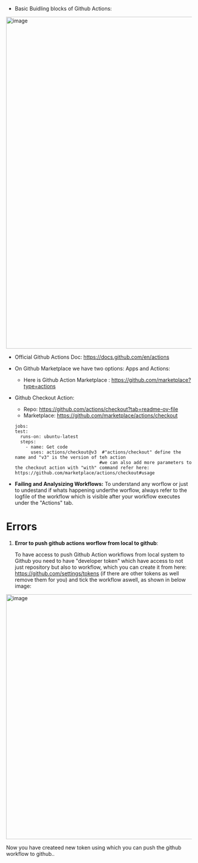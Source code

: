 - Basic Buidling blocks of Github Actions:
<img width="897" alt="image" src="https://github.com/BaliDataMan/github-actions-course-resources/assets/29046663/8a90460d-ba50-4f17-be06-19e33e52f5ad">

- Official Github Actions Doc: https://docs.github.com/en/actions

- On Github Marketplace we have two options: Apps and Actions:
  - Here is Github Action Marketplace : https://github.com/marketplace?type=actions 

- Github Checkout Action:
  - Repo: https://github.com/actions/checkout?tab=readme-ov-file
  - Marketplace: https://github.com/marketplace/actions/checkout

  ```
  jobs:
  test:
    runs-on: ubuntu-latest
    steps:
      - name: Get code
        uses: actions/checkout@v3  #"actions/checkout" define the name and "v3" is the version of teh action
                                  #we can also add more parameters to the checkout action with "with" command refer here: https://github.com/marketplace/actions/checkout#usage
  ```

- **Failing and Analysizing Workflows:** To understand any worflow or just to undestand if whats happening underthe worflow, always refer to the logfile of the workflow which is visible after your workflow executes under the "Actions" tab.

<h1> Errors </h1>

1. **Error to push github actions worflow from local to github**:

   To have access to push Github Action workflows from local system to Github you need to have "developer token" which have access to not just repository but also to workflow, which you can create it from here: https://github.com/settings/tokens (if there are other tokens as well remove them for you) and tick the workflow aswell, as shown in below image:

  <img width="662" alt="image" src="https://github.com/BaliDataMan/github-actions-course-resources/assets/29046663/d990802a-ff47-40c2-aedf-8ae9f00fc2a0">


  Now you have createed new token  using which you can push the github workflow to github..
